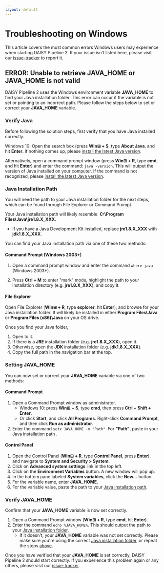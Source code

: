 ```yaml
---
layout: default
---
```

# Troubleshooting on Windows

This article covers the most common errors Windows users may
experience when starting DAISY Pipeline 2. If your issue isn't listed
here, please visit our
[issue-tracker](https://daisy.github.io/pipeline/Contribute/#issue-tracker)
to report it.

## ERROR: Unable to retrieve JAVA_HOME or JAVA_HOME is not valid

DAISY Pipeline 2 uses the Windows environment variable **JAVA\_HOME**
to find your Java installation folder. This error can occur if the
variable is not set or pointing to an incorrect path. Please follow
the steps below to set or correct your **JAVA\_HOME** variable.

### Verify Java

Before following the solution steps, first verify that you have Java
installed correctly.

Windows 10: Open the search box (press **Win&#8862; + S**, type
**About Java**, and hit **Enter**. If nothing comes up, please
[install the latest Java version](https://java.com/en/).

Alternatively, open a command prompt window (press **Win&#8862; + R**,
type **cmd**, and hit **Enter**) and enter the command: `java -version`.
This will output the version of Java installed on your
computer. If the command is not recognized, please
[install the latest Java version](https://java.com/en/).

### Java Installation Path

You will need the path to your Java installation folder for the next
steps, which can be found through File Explorer or Command Prompt.

Your Java installation path will likely resemble: **C:\Program Files\Java\jre1.8.X\_XXX**.

- If you have a Java Development Kit installed, replace
  **jre1.8.X\_XXX** with **jdk1.8.X\_XXX**.

You can find your Java installation path via one of these two methods:

#### Command Prompt (Windows 2003+)

1. Open a command prompt window and enter the command `where java` (Windows 2003+).

2. Press **Ctrl + M** to enter "mark" mode, highlight the path to your
   installation directory (e.g. **jre1.8.X\_XXX**), and copy it.

#### File Explorer

Open File Explorer (**Win&#8862; + R**, type **explorer**, hit
**Enter**), and browse for your Java installation folder. It will
likely be installed in either **Program Files\Java** or **Program
Files (x86)\Java** on your OS drive.

Once you find your Java folder,

1. Open to it.
2. If there is a **JRE** installation folder (e.g. **jre1.8.X\_XXX**), open it.
3. Otherwise, open the **JDK** installation folder (e.g. **jdk1.8.X\_XXX**).
3. Copy the full path in the navigation bar at the top.

### Setting JAVA_HOME

You can now set or correct your **JAVA\_HOME** variable via one of two methods:

#### Command Prompt

1. Open a Command Prompt window as administrator.
   - Windows 10: press **Win&#8862; + S**, type **cmd**, then press
     **Ctrl + Shift + Enter**.
   - Or click **Start**, and click **All Programs**. Right-click
     **Command Prompt**, and then click **Run as administrator**.
2. Enter the command `setx JAVA_HOME -m "Path"`. For **"Path"**, paste
   in your [Java installation path](#java-installation-path) .

#### Control Panel

1. Open the Control Panel (**Win&#8862; + R**, type **Control Panel**,
   press **Enter**), and navigate to **System and Security > System**.
2. Click on **Advanced system settings** link in the top left.
3. Click on the **Environment Variables** button. A new window will pop up.
4. In the bottom pane labeled **System variables**, click the **New...** button.
5. For the variable name, enter **JAVA\_HOME**.
6. For the variable value, paste the path to your [Java installation path](#java-installation-path).

### Verify JAVA_HOME

Confirm that your **JAVA\_HOME** variable is now set correctly.

1. Open a Command Prompt window (**Win&#8862; + R**, type **cmd**, hit
   **Enter**).
2. Enter the command `echo %JAVA_HOME%`. This should output the path
   to your [Java installation folder](#java-installation-path).
   - If it doesn't, your **JAVA\_HOME** variable was not set
     correctly. Please make sure you're using the correct
     [Java installation folder](#java-installation-path), or repeat
     the steps [above](#verify-java).

Once you have verified that your **JAVA\_HOME** is set correctly,
DAISY Pipeline 2 should start correctly. If you experience this
problem again or any others, please visit our
[issue-tracker](https://daisy.github.io/pipeline/Contribute/#issue-tracker).
